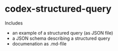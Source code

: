 # codex-structured-query

Includes 
* an example of a structured query (as JSON file)
* a JSON schema describing a structured query
* documenation as .md-file
